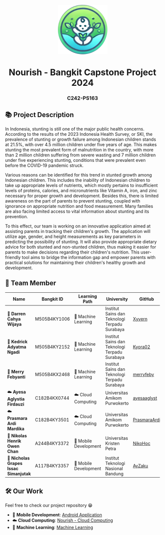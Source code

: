 <p align="center">
  <img src="images/capstone-logo.png" alt="Capstone Logo" />
</p>
<h1 align="center">Nourish - Bangkit Capstone Project 2024</h1>
<h3 align="center"><strong>C242-PS163</strong></p>

## 📚 Project Description
In Indonesia, stunting is still one of the major public health concerns. According to the results of the 2023 Indonesia Health Survey, or SKI, the prevalence of stunting or growth failure among Indonesian children stands at 21.5%, with over 4.5 million children under five years of age. This makes stunting the most prevalent form of malnutrition in the country, with more than 2 million children suffering from severe wasting and 7 million children under five experiencing stunting, conditions that were prevalent even before the COVID-19 pandemic struck.

Various reasons can be identified for this trend in stunted growth among Indonesian children. This includes the inability of Indonesian children to take up appropriate levels of nutrients, which mostly pertains to insufficient levels of proteins, calories, and micronutrients like Vitamin A, iron, and zinc necessary for proper growth and development. Besides this, there is limited awareness on the part of parents to prevent stunting, coupled with ignorance on appropriate nutrition and food measurement. Many families are also facing limited access to vital information about stunting and its prevention.

To this effect, our team is working on an innovative application aimed at assisting parents in tracking their children's growth. The application will utilize age, gender, and height measurements as key parameters in predicting the possibility of stunting. It will also provide appropriate dietary advice for both stunted and non-stunted children, thus making it easier for parents to make decisions regarding their children's nutrition. This user-friendly tool aims to bridge the information gap and empower parents with practical solutions for maintaining their children's healthy growth and development.

## 👥 Team Member

| Name                               | Bangkit ID     | Learning Path        | University                                | GitHub                                 |
|------------------------------------|----------------|----------------------|------------------------------------------|----------------------------------------|
| 🧠 **Darren Cahya Wijaya**         | M505B4KY1006   | 🤖 Machine Learning  | Institut Sains dan Teknologi Terpadu Surabaya | [Xyvern](https://github.com/Xyvern)      |
| 🧠 **Kedrick Adyatma Ngadi**       | M505B4KY2152   | 🤖 Machine Learning  | Institut Sains dan Teknologi Terpadu Surabaya | [Kyora02](https://github.com/Kyora02)    |
| 🧠 **Merry Febyanti**              | M505B4KX2468   | 🤖 Machine Learning  | Institut Sains dan Teknologi Terpadu Surabaya | [merryfeby](https://github.com/merryfeby)|
| ☁️ **Ayesa Aglystia Firdauzi**     | C182B4KX0744   | ☁️ Cloud Computing   | Universitas Amikom Purwokerto            | [ayesaaglyst](https://github.com/ayesaaglyst) |
| ☁️ **Prasmara Ardi Mardika**       | C182B4KY3501   | ☁️ Cloud Computing   | Universitas Amikom Purwokerto            | [PrasmaraArdi](https://github.com/PrasmaraArdi) |
| 📱 **Nikolas Henrik Owen Chan**    | A244B4KY3372   | 📱 Mobile Development| Universitas Kristen Petra                | [NikoHoc](https://github.com/NikoHoc)    |
| 📱 **Nicholas Grapes Issac Simanjutak** | A117B4KY3357 | 📱 Mobile Development| Institut Teknologi Nasional Bandung      | [AyZaku](https://github.com/AyZaku)      |

## 🛠️ Our Work
Feel free to check our project repository 😁
- 📱 **Mobile Development**: [Android Application](https://github.com/Stunting-Detection-App/Android-Application)  
- ☁️ **Cloud Computing**: [Nourish - Cloud Computing](https://github.com/Stunting-Detection-App/Nourish-Cloud-Computing)  
- 🤖 **Machine Learning**: [Machine Learning](https://github.com/Stunting-Detection-App/Machine-Learning)
